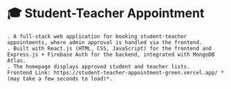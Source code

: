 # 🎓 Student-Teacher Appointment
    . A full-stack web application for booking student-teacher appointments, where admin approval is handled via the frontend.  
    . Built with React.js (HTML, CSS, JavaScript) for the frontend and Express.js + Firebase Auth for the backend, integrated with MongoDB Atlas.  
    . The homepage displays approved student and teacher lists.  
    Frontend Link: https://student-teacher-appointment-green.vercel.app/ *(may take a few seconds to load)*.

